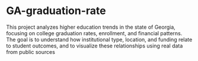 # GA-graduation-rate
This project analyzes higher education trends in the state of Georgia, focusing on college graduation rates, enrollment, and financial patterns. The goal is to understand how institutional type, location, and funding relate to student outcomes, and to visualize these relationships using real data from public sources
